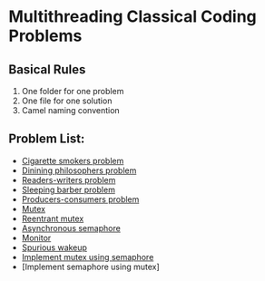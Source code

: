 # Multithreading Classical Coding Problems

## Basical Rules
1. One folder for one problem
2. One file for one solution
3. Camel naming convention

## Problem List:
* [Cigarette smokers problem](https://en.wikipedia.org/wiki/Cigarette_smokers_problem)
* [Dinining philosophers problem](https://en.wikipedia.org/wiki/Dining_philosophers_problem)
* [Readers-writers problem](https://en.wikipedia.org/wiki/Readers%E2%80%93writers_problem)
* [Sleeping barber problem](https://en.wikipedia.org/wiki/Sleeping_barber_problem)
* [Producers-consumers problem](https://en.wikipedia.org/wiki/Producer%E2%80%93consumer_problem)
* [Mutex](https://en.wikipedia.org/wiki/Mutual_exclusion)
* [Reentrant mutex](https://en.wikipedia.org/wiki/Reentrant_mutex)
* [Asynchronous semaphore](https://en.wikipedia.org/wiki/Asynchronous_semaphore)
* [Monitor](https://en.wikipedia.org/wiki/Monitor_(synchronization))
* [Spurious wakeup](https://en.wikipedia.org/wiki/Spurious_wakeup)
* [Implement mutex using semaphore](https://en.wikipedia.org/wiki/Mutual_exclusion)
* [Implement semaphore using mutex]

